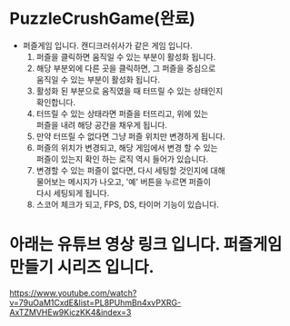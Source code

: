 # PuzzleCrushGame(완료)
* 퍼즐게임 입니다. 캔디크러쉬사가 같은 게임 입니다.      
  1. 퍼즐을 클릭하면 움직일 수 있는 부분이 활성화 됩니다.       
  2. 해당 부분외에 다른 곳을 클릭하면, 그 퍼즐을 중심으로       
     움직일 수 있는 부분이 활성화 됩니다.    
  3. 활성화 된 부분으로 움직였을 때 터뜨릴 수 있는 상태인지      
     확인합니다.    
  4. 터뜨릴 수 있는 상태라면 퍼즐을 터뜨리고, 위에 있는      
     퍼즐을 내려 해당 공간을 채우게 됩니다.     
  5. 만약 터뜨릴 수 없다면 그냥 퍼즐 위치만 변경하게 됩니다.      
  6. 퍼즐의 위치가 변경되고, 해당 게임에서 변경 할 수 있는    
     퍼즐이 있는지 확인 하는 로직 역시 들어가 있습니다.     
  7. 변경할 수 있는 퍼즐이 없다면, 다시 세팅할 것인지에 대해     
     물어보는 메시지가 나오고, '예' 버튼을 누르면 퍼즐이     
     다시 세팅되게 됩니다.     
  8. 스코어 체크가 되고, FPS, DS, 타이머 기능이 있습니다.
# 아래는 유튜브 영상 링크 입니다. 퍼즐게임 만들기 시리즈 입니다.
https://www.youtube.com/watch?v=79uOaM1CxdE&list=PL8PUhmBn4xvPXRG-AxTZMVHEw9KiczKK4&index=3
    
